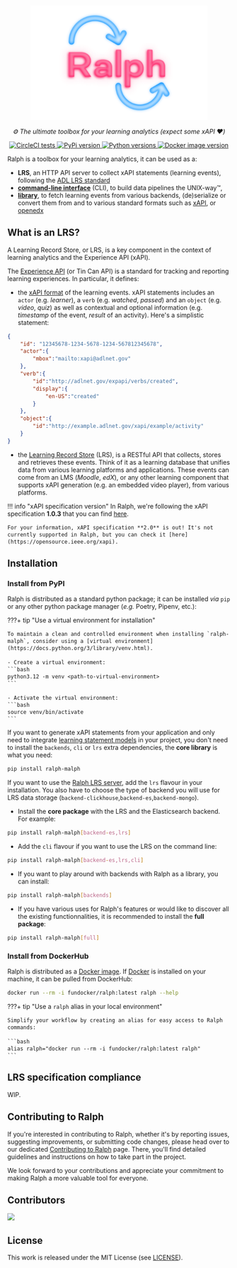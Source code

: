<p align="center">
  <a href="https://openfun.github.io/ralph"><img src="https://raw.githubusercontent.com/openfun/logos/main/ralph/ralph-color-dark.png" alt="Ralph logo" width="400"></a>
</p>

<p align="center">
    <em>⚙️ The ultimate toolbox for your learning analytics (expect some xAPI ❤️) </em>
</p>

<p align="center">
<a href="https://circleci.com/gh/openfun/ralph/tree/master">
    <img src="https://img.shields.io/circleci/build/gh/openfun/ralph/master?label=Tests&logo=circleci" alt="CircleCI tests">
</a>
<a href="https://pypi.org/project/ralph-malph">
    <img src="https://img.shields.io/pypi/v/ralph-malph?label=PyPi+package" alt="PyPi version">
</a>
<a href="https://pypi.org/project/ralph-malph">
    <img src="https://img.shields.io/pypi/pyversions/ralph-malph?label=Python" alt="Python versions">
</a>
<a href="https://hub.docker.com/r/fundocker/ralph/tags">
    <img src="https://img.shields.io/docker/v/fundocker/ralph/latest?label=Docker+image" alt="Docker image version">
</a>
</p>

Ralph is a toolbox for your learning analytics, it can be used as a:

- **LRS**, an HTTP API server to collect xAPI statements (learning events), following the [ADL LRS standard](https://github.com/adlnet/xAPI-Spec/blob/master/xAPI-Communication.md#part-three-data-processing-validation-and-security)
- [**command-line interface**](./tutorials/cli.md) (CLI), to build data pipelines the UNIX-way™️,
- [**library**](./tutorials/library.md), to fetch learning events from various backends, (de)serialize or
    convert them from and to various standard formats such as
    [xAPI](https://adlnet.gov/projects/xapi/), or
    [openedx](https://docs.openedx.org/en/latest/developers/references/internal_data_formats/tracking_logs/index.html)

## What is an LRS?

A Learning Record Store, or LRS, is a key component in the context of learning analytics and the Experience API (xAPI).

The [Experience API](https://github.com/adlnet/xAPI-Spec) (or Tin Can API) is a standard for tracking and reporting learning experiences. 
In particular, it defines:

- the [xAPI format](https://github.com/adlnet/xAPI-Spec/blob/master/xAPI-Data.md#part-two-experience-api-data) of the learning events. xAPI statements includes an `actor` (e.g. *learner*), a `verb` (e.g. *watched*, *passed*) and an `object` (e.g. *video*, *quiz*) as well as contextual and optional information (e.g. *timestamp* of the event, *result* of an activity). Here's a simplistic statement: 
```json
{
    "id": "12345678-1234-5678-1234-567812345678",
    "actor":{
        "mbox":"mailto:xapi@adlnet.gov"
    },
    "verb":{
        "id":"http://adlnet.gov/expapi/verbs/created",
        "display":{
            "en-US":"created"
        }
    },
    "object":{
        "id":"http://example.adlnet.gov/xapi/example/activity"
    }
}
```
- the [Learning Record Store](https://github.com/adlnet/xAPI-Spec/blob/master/xAPI-Communication.md#part-three-data-processing-validation-and-security) (LRS), is a RESTful API that collects, stores and retrieves these events. Think of it as a learning database that unifies data from various learning platforms and applications. 
These events can come from an LMS (*Moodle*, *edX*), or any other learning component that supports xAPI generation (e.g. an embedded video player), from various platforms.


!!! info "xAPI specification version"
    In Ralph, we're following the xAPI specification **1.0.3** that you can find [here](https://github.com/adlnet/xAPI-Spec/tree/master).

    For your information, xAPI specification **2.0** is out! It's not currently supported in Ralph, but you can check it [here](https://opensource.ieee.org/xapi).

## Installation

### Install from PyPI

Ralph is distributed as a standard python package; it can be installed _via_
`pip` or any other python package manager (_e.g._ Poetry, Pipenv, etc.):

???+ tip "Use a virtual environment for installation"

    To maintain a clean and controlled environment when installing `ralph-malph`, consider using a [virtual environment](https://docs.python.org/3/library/venv.html).
    
    - Create a virtual environment:
    ```bash
    python3.12 -m venv <path-to-virtual-environment>
    ```

    - Activate the virtual environment:
    ```bash
    source venv/bin/activate
    ```

If you want to generate xAPI statements from your application and only need to integrate [learning statement models](./models/index.md) in your project, you don't need to
install the `backends`, `cli` or `lrs` extra dependencies, the **core library** is what you need:

```bash
pip install ralph-malph
```

If you want to use the [Ralph LRS server](./api/index.md), add the `lrs` flavour in your installation. 
You also have to choose the type of backend you will use for LRS data storage (`backend-clickhouse`,`backend-es`,`backend-mongo`).

- Install the **core package** with the LRS and the Elasticsearch backend. For example:

```bash
pip install ralph-malph[backend-es,lrs]
```

- Add the `cli` flavour if you want to use the LRS on the command line: 

```bash
pip install ralph-malph[backend-es,lrs,cli]
```

- If you want to play around with backends with Ralph as a library, you can install: 

```bash
pip install ralph-malph[backends]
```

- If you have various uses for Ralph's features or would like to discover all the existing functionnalities, it is recommended to install the **full package**: 

```bash
pip install ralph-malph[full]
```


### Install from DockerHub

Ralph is distributed as a [Docker
image](https://hub.docker.com/repository/docker/fundocker/ralph). If
[Docker](https://docs.docker.com/get-docker/) is installed on your machine, it
can be pulled from DockerHub:

``` bash
docker run --rm -i fundocker/ralph:latest ralph --help
```

???+ tip "Use a `ralph` alias in your local environment"

    Simplify your workflow by creating an alias for easy access to Ralph commands:

    ```bash
    alias ralph="docker run --rm -i fundocker/ralph:latest ralph"
    ```

## LRS specification compliance

WIP.

## Contributing to Ralph

If you're interested in contributing to Ralph, whether it's by reporting issues, suggesting improvements, or submitting code changes, please head over to our dedicated [Contributing to Ralph](./contribute.md) page. 
There, you'll find detailed guidelines and instructions on how to take part in the project.

We look forward to your contributions and appreciate your commitment to making Ralph a more valuable tool for everyone.

## Contributors

<a href="https://github.com/openfun/ralph/graphs/contributors">
  <img src="https://contrib.rocks/image?repo=openfun/ralph" />
</a>

## License

This work is released under the MIT License (see [LICENSE](./LICENSE.md)).
